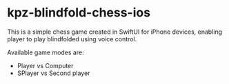 # kpz-blindfold-chess-ios

This is a simple chess game created in SwiftUI for iPhone devices, enabling player to play blindfolded using voice control.

Available game modes are:
<ul>
  <li>Player vs Computer</li>
  <li>SPlayer vs Second player</li>
</ul>